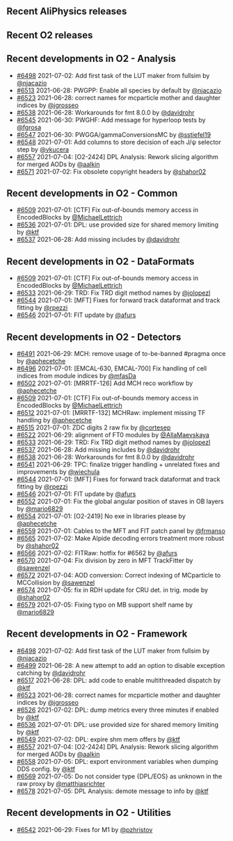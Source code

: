 ## Recent AliPhysics releases
## Recent O2 releases
## Recent developments in O2 - Analysis
- [\#6498](https://github.com/AliceO2Group/AliceO2/pull/6498) 2021-07-02: Add first task of the LUT maker from fullsim by [@njacazio](https://github.com/njacazio)
- [\#6513](https://github.com/AliceO2Group/AliceO2/pull/6513) 2021-06-28: PWGPP: Enable all species by default by [@njacazio](https://github.com/njacazio)
- [\#6523](https://github.com/AliceO2Group/AliceO2/pull/6523) 2021-06-28: correct names for mcparticle mother and daughter indices by [@jgrosseo](https://github.com/jgrosseo)
- [\#6538](https://github.com/AliceO2Group/AliceO2/pull/6538) 2021-06-28: Workarounds for fmt 8.0.0 by [@davidrohr](https://github.com/davidrohr)
- [\#6545](https://github.com/AliceO2Group/AliceO2/pull/6545) 2021-06-30: PWGHF: Add message for hyperloop tests by [@fgrosa](https://github.com/fgrosa)
- [\#6547](https://github.com/AliceO2Group/AliceO2/pull/6547) 2021-06-30: PWGGA/gammaConversionsMC by [@sstiefel19](https://github.com/sstiefel19)
- [\#6548](https://github.com/AliceO2Group/AliceO2/pull/6548) 2021-07-01: Add columns to store decision of each J/ψ selector step by [@vkucera](https://github.com/vkucera)
- [\#6557](https://github.com/AliceO2Group/AliceO2/pull/6557) 2021-07-04: [O2-2424] DPL Analysis: Rework slicing algorithm for merged AODs by [@aalkin](https://github.com/aalkin)
- [\#6571](https://github.com/AliceO2Group/AliceO2/pull/6571) 2021-07-02: Fix obsolete copyright headers by [@shahor02](https://github.com/shahor02)
## Recent developments in O2 - Common
- [\#6509](https://github.com/AliceO2Group/AliceO2/pull/6509) 2021-07-01: [CTF] Fix out-of-bounds memory access in EncodedBlocks by [@MichaelLettrich](https://github.com/MichaelLettrich)
- [\#6536](https://github.com/AliceO2Group/AliceO2/pull/6536) 2021-07-01: DPL: use provided size for shared memory limiting by [@ktf](https://github.com/ktf)
- [\#6537](https://github.com/AliceO2Group/AliceO2/pull/6537) 2021-06-28: Add missing includes by [@davidrohr](https://github.com/davidrohr)
## Recent developments in O2 - DataFormats
- [\#6509](https://github.com/AliceO2Group/AliceO2/pull/6509) 2021-07-01: [CTF] Fix out-of-bounds memory access in EncodedBlocks by [@MichaelLettrich](https://github.com/MichaelLettrich)
- [\#6533](https://github.com/AliceO2Group/AliceO2/pull/6533) 2021-06-29: TRD: Fix TRD digit method names by [@jolopezl](https://github.com/jolopezl)
- [\#6544](https://github.com/AliceO2Group/AliceO2/pull/6544) 2021-07-01: [MFT] Fixes for forward track dataformat and track fitting  by [@rpezzi](https://github.com/rpezzi)
- [\#6546](https://github.com/AliceO2Group/AliceO2/pull/6546) 2021-07-01: FIT update by [@afurs](https://github.com/afurs)
## Recent developments in O2 - Detectors
- [\#6491](https://github.com/AliceO2Group/AliceO2/pull/6491) 2021-06-29: MCH: remove usage of to-be-banned #pragma once by [@aphecetche](https://github.com/aphecetche)
- [\#6496](https://github.com/AliceO2Group/AliceO2/pull/6496) 2021-07-01: [EMCAL-630, EMCAL-700] Fix handling of cell indices from module indices by [@mfasDa](https://github.com/mfasDa)
- [\#6502](https://github.com/AliceO2Group/AliceO2/pull/6502) 2021-07-01: [MRRTF-126] Add MCH reco workflow by [@aphecetche](https://github.com/aphecetche)
- [\#6509](https://github.com/AliceO2Group/AliceO2/pull/6509) 2021-07-01: [CTF] Fix out-of-bounds memory access in EncodedBlocks by [@MichaelLettrich](https://github.com/MichaelLettrich)
- [\#6512](https://github.com/AliceO2Group/AliceO2/pull/6512) 2021-07-01: [MRRTF-132] MCHRaw: implement missing TF handling by [@aphecetche](https://github.com/aphecetche)
- [\#6515](https://github.com/AliceO2Group/AliceO2/pull/6515) 2021-07-01: ZDC digits 2 raw fix by [@cortesep](https://github.com/cortesep)
- [\#6522](https://github.com/AliceO2Group/AliceO2/pull/6522) 2021-06-29: alignment of FT0 modules by [@AllaMaevskaya](https://github.com/AllaMaevskaya)
- [\#6533](https://github.com/AliceO2Group/AliceO2/pull/6533) 2021-06-29: TRD: Fix TRD digit method names by [@jolopezl](https://github.com/jolopezl)
- [\#6537](https://github.com/AliceO2Group/AliceO2/pull/6537) 2021-06-28: Add missing includes by [@davidrohr](https://github.com/davidrohr)
- [\#6538](https://github.com/AliceO2Group/AliceO2/pull/6538) 2021-06-28: Workarounds for fmt 8.0.0 by [@davidrohr](https://github.com/davidrohr)
- [\#6541](https://github.com/AliceO2Group/AliceO2/pull/6541) 2021-06-29: TPC: finalize trigger handling + unrelated fixes and improvements by [@wiechula](https://github.com/wiechula)
- [\#6544](https://github.com/AliceO2Group/AliceO2/pull/6544) 2021-07-01: [MFT] Fixes for forward track dataformat and track fitting  by [@rpezzi](https://github.com/rpezzi)
- [\#6546](https://github.com/AliceO2Group/AliceO2/pull/6546) 2021-07-01: FIT update by [@afurs](https://github.com/afurs)
- [\#6552](https://github.com/AliceO2Group/AliceO2/pull/6552) 2021-07-01: Fix the global angular position of staves in OB layers by [@mario6829](https://github.com/mario6829)
- [\#6554](https://github.com/AliceO2Group/AliceO2/pull/6554) 2021-07-01: [O2-2419] No exe in libraries please by [@aphecetche](https://github.com/aphecetche)
- [\#6559](https://github.com/AliceO2Group/AliceO2/pull/6559) 2021-07-01: Cables to the MFT and FIT patch panel by [@frmanso](https://github.com/frmanso)
- [\#6565](https://github.com/AliceO2Group/AliceO2/pull/6565) 2021-07-02: Make Alpide decoding errors treatment more robust by [@shahor02](https://github.com/shahor02)
- [\#6566](https://github.com/AliceO2Group/AliceO2/pull/6566) 2021-07-02: FITRaw: hotfix for #6562 by [@afurs](https://github.com/afurs)
- [\#6570](https://github.com/AliceO2Group/AliceO2/pull/6570) 2021-07-04: Fix division by zero in MFT TrackFitter by [@sawenzel](https://github.com/sawenzel)
- [\#6572](https://github.com/AliceO2Group/AliceO2/pull/6572) 2021-07-04: AOD conversion: Correct indexing of MCparticle to MCCollision by [@sawenzel](https://github.com/sawenzel)
- [\#6574](https://github.com/AliceO2Group/AliceO2/pull/6574) 2021-07-05: fix in RDH update for CRU det. in trig. mode by [@shahor02](https://github.com/shahor02)
- [\#6579](https://github.com/AliceO2Group/AliceO2/pull/6579) 2021-07-05: Fixing typo on MB support shelf name by [@mario6829](https://github.com/mario6829)
## Recent developments in O2 - Framework
- [\#6498](https://github.com/AliceO2Group/AliceO2/pull/6498) 2021-07-02: Add first task of the LUT maker from fullsim by [@njacazio](https://github.com/njacazio)
- [\#6499](https://github.com/AliceO2Group/AliceO2/pull/6499) 2021-06-28: A new attempt to add an option to disable exception catching by [@davidrohr](https://github.com/davidrohr)
- [\#6517](https://github.com/AliceO2Group/AliceO2/pull/6517) 2021-06-28: DPL: add code to enable multithreaded dispatch by [@ktf](https://github.com/ktf)
- [\#6523](https://github.com/AliceO2Group/AliceO2/pull/6523) 2021-06-28: correct names for mcparticle mother and daughter indices by [@jgrosseo](https://github.com/jgrosseo)
- [\#6526](https://github.com/AliceO2Group/AliceO2/pull/6526) 2021-07-02: DPL: dump metrics every three minutes if enabled by [@ktf](https://github.com/ktf)
- [\#6536](https://github.com/AliceO2Group/AliceO2/pull/6536) 2021-07-01: DPL: use provided size for shared memory limiting by [@ktf](https://github.com/ktf)
- [\#6549](https://github.com/AliceO2Group/AliceO2/pull/6549) 2021-07-02: DPL: expire shm mem offers by [@ktf](https://github.com/ktf)
- [\#6557](https://github.com/AliceO2Group/AliceO2/pull/6557) 2021-07-04: [O2-2424] DPL Analysis: Rework slicing algorithm for merged AODs by [@aalkin](https://github.com/aalkin)
- [\#6558](https://github.com/AliceO2Group/AliceO2/pull/6558) 2021-07-05: DPL: export environment variables when dumping DDS config. by [@ktf](https://github.com/ktf)
- [\#6569](https://github.com/AliceO2Group/AliceO2/pull/6569) 2021-07-05: Do not consider type {DPL/EOS} as unknown in the raw proxy by [@matthiasrichter](https://github.com/matthiasrichter)
- [\#6578](https://github.com/AliceO2Group/AliceO2/pull/6578) 2021-07-05: DPL Analysis: demote message to info by [@ktf](https://github.com/ktf)
## Recent developments in O2 - Utilities
- [\#6542](https://github.com/AliceO2Group/AliceO2/pull/6542) 2021-06-29: Fixes for M1 by [@pzhristov](https://github.com/pzhristov)
